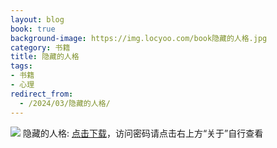 ```yaml
---
layout: blog
book: true
background-image: https://img.locyoo.com/book隐藏的人格.jpg
category: 书籍
title: 隐藏的人格
tags:
- 书籍
- 心理
redirect_from:
  - /2024/03/隐藏的人格/
---
```

![](https://img.locyoo.com/book隐藏的人格.jpg)
隐藏的人格: <a name = "ref1" href="https://089m.com/f/50983618-1314076586-a23055?p=3619">点击下载</a>，访问密码请点击右上方“关于”自行查看